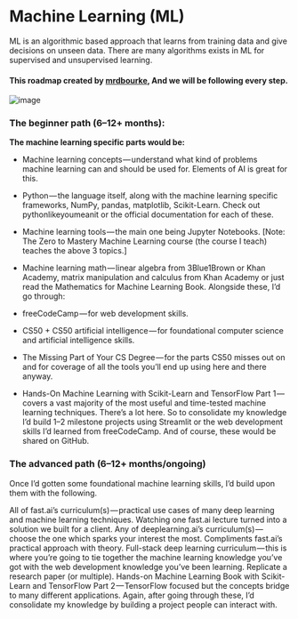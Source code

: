 # Machine Learning (ML) 
ML is an algorithmic based approach that learns from training data and give decisions on unseen data. There are many algorithms exists in ML for supervised and unsupervised learning.

#### This roadmap created by [mrdbourke](https://github.com/mrdbourke), And we will be following every step.

![image](https://user-images.githubusercontent.com/81964452/170587513-35f7161c-367f-4dba-a612-be02c548809d.png)

### The beginner path (6–12+ months):

**The machine learning specific parts would be:**

- Machine learning concepts — understand what kind of problems machine learning can and should be used for. Elements of AI is great for this.
- Python — the language itself, along with the machine learning specific frameworks, NumPy, pandas, matplotlib, Scikit-Learn. Check out pythonlikeyoumeanit or the official documentation for each of these.
- Machine learning tools — the main one being Jupyter Notebooks.
[Note: The Zero to Mastery Machine Learning course (the course I teach) teaches the above 3 topics.]

- Machine learning math — linear algebra from 3Blue1Brown or Khan Academy, matrix manipulation and calculus from Khan Academy or just read the Mathematics for Machine Learning Book.
Alongside these, I’d go through:

- freeCodeCamp — for web development skills.
- CS50 + CS50 artificial intelligence — for foundational computer science and artificial intelligence skills.
- The Missing Part of Your CS Degree — for the parts CS50 misses out on and for coverage of all the tools you’ll end up using here and there anyway.
- Hands-On Machine Learning with Scikit-Learn and TensorFlow Part 1 — covers a vast majority of the most useful and time-tested machine learning techniques.
There’s a lot here. So to consolidate my knowledge I’d build 1–2 milestone projects using Streamlit or the web development skills I’d learned from freeCodeCamp. And of course, these would be shared on GitHub.

### The advanced path (6–12+ months/ongoing)
Once I’d gotten some foundational machine learning skills, I’d build upon them with the following.

All of fast.ai’s curriculum(s) — practical use cases of many deep learning and machine learning techniques. Watching one fast.ai lecture turned into a solution we built for a client.
Any of deeplearning.ai’s curriculum(s) — choose the one which sparks your interest the most. Compliments fast.ai’s practical approach with theory.
Full-stack deep learning curriculum — this is where you’re going to tie together the machine learning knowledge you’ve got with the web development knowledge you’ve been learning.
Replicate a research paper (or multiple).
Hands-on Machine Learning Book with Scikit-Learn and TensorFlow Part 2 — TensorFlow focused but the concepts bridge to many different applications.
Again, after going through these, I’d consolidate my knowledge by building a project people can interact with.
